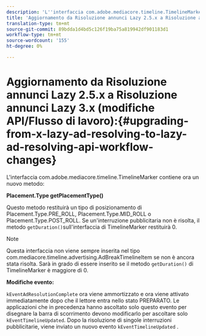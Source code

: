 ```yaml
---
description: 'L''interfaccia com.adobe.mediacore.timeline.TimelineMarker contiene ora un nuovo metodo '
title: 'Aggiornamento da Risoluzione annunci Lazy 2.5.x a Risoluzione annunci Lazy 3.0.0 (modifiche API/Flusso di lavoro) '
translation-type: tm+mt
source-git-commit: 89bdda1d4bd5c126f19ba75a819942df901183d1
workflow-type: tm+mt
source-wordcount: '155'
ht-degree: 0%

---
```



# Aggiornamento da Risoluzione annunci Lazy 2.5.x a Risoluzione annunci Lazy 3.x (modifiche API/Flusso di lavoro):{#upgrading-from-x-lazy-ad-resolving-to-lazy-ad-resolving-api-workflow-changes}

L&#39;interfaccia com.adobe.mediacore.timeline.TimelineMarker contiene ora un nuovo metodo:

**Placement.Type getPlacementType()**

Questo metodo restituirà un tipo di posizionamento di Placement.Type.PRE_ROLL, Placement.Type.MID_ROLL o Placement.Type.POST_ROLL. Se un&#39;interruzione pubblicitaria non è risolta, il metodo `getDuration()`sull&#39;interfaccia di TimelineMarker restituirà 0.

>[!NOTE]
>
>Questa interfaccia non viene sempre inserita nel tipo com.mediacore.timeline.advertising.AdBreakTimelineItem se non è ancora stata risolta. Sarà in grado di essere inserito se il metodo `getDuration()` di TimelineMarker è maggiore di 0.

**Modifiche evento:**

`kEventAdResolutionComplete` ora viene ammortizzato e ora viene attivato immediatamente dopo che il lettore entra nello stato PREPARATO. Le applicazioni che in precedenza hanno ascoltato solo questo evento per disegnare la barra di scorrimento devono modificarlo per ascoltare solo `kEventTimelineUpdated`. Dopo la risoluzione di singole interruzioni pubblicitarie, viene inviato un nuovo evento `kEventTimelineUpdated` .
